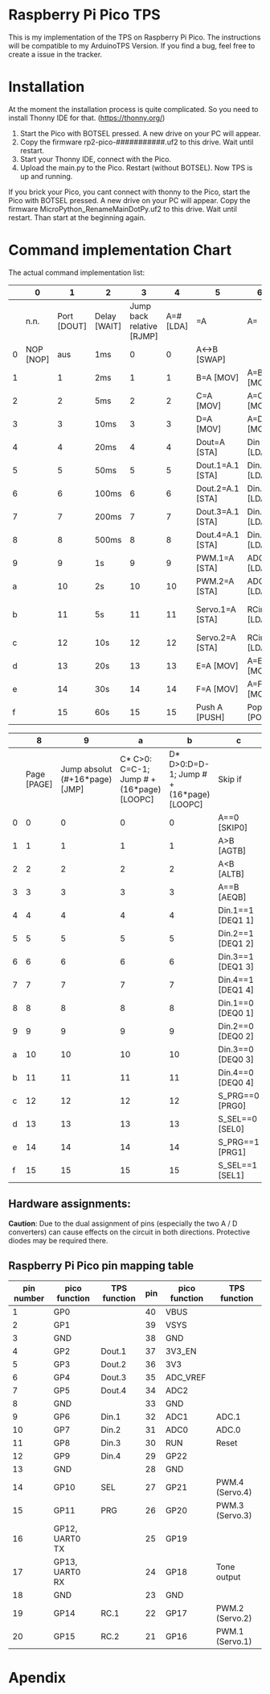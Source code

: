 # Raspberry Pi Pico TPS

This is my implementation of the TPS on Raspberry Pi Pico. The instructions will be compatible to my ArduinoTPS Version. If you find a bug, feel free to create a issue in the tracker. 

# Installation

At the moment the installation process is quite complicated. So you need to install Thonny IDE for that. (https://thonny.org/)

1. Start the Pico with BOTSEL pressed. A new drive on your PC will appear. 
2. Copy the firmware rp2-pico-###########.uf2 to this drive. Wait until restart.
3. Start your Thonny IDE, connect with the Pico. 
4. Upload the main.py to the Pico. Restart (without BOTSEL). Now TPS is up and running. 

If you brick your Pico, you cant connect with thonny to the Pico, start the Pico with BOTSEL pressed. A new drive on your PC will appear. Copy the firmware MicroPython_RenameMainDotPy.uf2 to this drive. Wait until restart. Than start at the beginning again.

# Command implementation Chart

The actual command implementation list: 

|      | 0         | 1           | 2            | 3                         | 4         | 5                | 6            | 7                     |
| ---- | --------- | ----------- | ------------ | ------------------------- | --------- | ---------------- | ------------ | --------------------- |
|      | n.n.      | Port [DOUT] | Delay [WAIT] | Jump back relative [RJMP] | A=# [LDA] | =A               | A=           | A=Ausdruck            |
| 0    | NOP [NOP] | aus         | 1ms          | 0                         | 0         | A<->B [SWAP]     |              |                       |
| 1    |           | 1           | 2ms          | 1                         | 1         | B=A [MOV]        | A=B [MOV]    | A=A + 1 [INC]         |
| 2    |           | 2           | 5ms          | 2                         | 2         | C=A [MOV]        | A=C [MOV]    | A=A - 1 [DEC]         |
| 3    |           | 3           | 10ms         | 3                         | 3         | D=A [MOV]        | A=D [MOV]    | A=A + B [ADD]         |
| 4    |           | 4           | 20ms         | 4                         | 4         | Dout=A [STA]     | Din [LDA]    | A=A - B [SUB]         |
| 5    |           | 5           | 50ms         | 5                         | 5         | Dout.1=A.1 [STA] | Din.1 [LDA]  | A=A * B [MUL]         |
| 6    |           | 6           | 100ms        | 6                         | 6         | Dout.2=A.1 [STA] | Din.2 [LDA]  | A=A / B [DIV]         |
| 7    |           | 7           | 200ms        | 7                         | 7         | Dout.3=A.1 [STA] | Din.3 [LDA]  | A=A and B [AND]       |
| 8    |           | 8           | 500ms        | 8                         | 8         | Dout.4=A.1 [STA] | Din.4 [LDA]  | A=A or B [OR]         |
| 9    |           | 9           | 1s           | 9                         | 9         | PWM.1=A [STA]    | ADC.1 [LDA]  | A=A xor B [XOR]       |
| a    |           | 10          | 2s           | 10                        | 10        | PWM.2=A [STA]    | ADC.2 [LDA]  | A= not A [NOT]        |
| b    |           | 11          | 5s           | 11                        | 11        | Servo.1=A [STA]  | RCin.1 [LDA] | A= A % B (Rest) [MOD] |
| c    |           | 12          | 10s          | 12                        | 12        | Servo.2=A [STA]  | RCin.2 [LDA] | A= A + 16 * B [BYTE]  |
| d    |           | 13          | 20s          | 13                        | 13        | E=A [MOV]        | A=E [MOV]    | A= B - A[BSUBA]       |
| e    |           | 14          | 30s          | 14                        | 14        | F=A [MOV]        | A=F [MOV]    | A=A SHR 1 [SHR]       |
| f    |           | 15          | 60s          | 15                        | 15        | Push A [PUSH]    | Pop A [POP]  | A=A SHL 1 [SHL]       |



|      | 8           | 9                              | a                                                     | b                                                    | c                 | d                         | e              | f                |
| ---- | ----------- | ------------------------------ | ----------------------------------------------------- | ---------------------------------------------------- | ----------------- | ------------------------- | -------------- | ---------------- |
|      | Page [PAGE] | Jump absolut (#+16*page) [JMP] | C* C>0: C=C-1;             Jump # + (16*page) [LOOPC] | D* D>0:D=D-1;             Jump # + (16*page) [LOOPC] | Skip if           | Call # + (16*Page) [Call] | Callsub/Ret    | Byte Befehle     |
| 0    | 0           | 0                              | 0                                                     | 0                                                    | A==0 [SKIP0]      | 0                         | ret [RTR]      | A=ADC.1 [BLDA]   |
| 1    | 1           | 1                              | 1                                                     | 1                                                    | A>B [AGTB]        | 1                         | Call 1 [CASB]  | A=ADC.2 [BLDA]   |
| 2    | 2           | 2                              | 2                                                     | 2                                                    | A<B [ALTB]        | 2                         | 2 [CASB]       | A=RCin.1 [BLDA]  |
| 3    | 3           | 3                              | 3                                                     | 3                                                    | A==B [AEQB]       | 3                         | 3 [CASB]       | A=RCin.2 [BLDA]  |
| 4    | 4           | 4                              | 4                                                     | 4                                                    | Din.1==1 [DEQ1 1] | 4                         | 4 [CASB]       | PWM.1=A [BSTA]   |
| 5    | 5           | 5                              | 5                                                     | 5                                                    | Din.2==1 [DEQ1 2] | 5                         | 5 [CASB]       | PWM.2=A [BSTA]   |
| 6    | 6           | 6                              | 6                                                     | 6                                                    | Din.3==1 [DEQ1 3] | 6                         | 6 [CASB]       | Servo.1=A [BSTA] |
| 7    | 7           | 7                              | 7                                                     | 7                                                    | Din.4==1 [DEQ1 4] | 7                         |                | Servo.2=A [BSTA] |
| 8    | 8           | 8                              | 8                                                     | 8                                                    | Din.1==0 [DEQ0 1] | 8                         | Def 1 [DFSB]   | Tone=A [TONE]    |
| 9    | 9           | 9                              | 9                                                     | 9                                                    | Din.2==0 [DEQ0 2] | 9                         | 2 [DFSB]       | PWM.3=A [BSTA]   |
| a    | 10          | 10                             | 10                                                    | 10                                                   | Din.3==0 [DEQ0 3] | 10                        | 3 [DFSB]       | PWM.4=A [BSTA]   |
| b    | 11          | 11                             | 11                                                    | 11                                                   | Din.4==0 [DEQ0 4] | 11                        | 4 [DFSB]       | Servo.3=A [BSTA] |
| c    | 12          | 12                             | 12                                                    | 12                                                   | S_PRG==0 [PRG0]   | 12                        | 5 [DFSB]       | Servo.4=A [BSTA] |
| d    | 13          | 13                             | 13                                                    | 13                                                   | S_SEL==0 [SEL0]   | 13                        | 6 [DFSB]       | LED on           |
| e    | 14          | 14                             | 14                                                    | 14                                                   | S_PRG==1 [PRG1]   | 14                        |                | LED off          |
| f    | 15          | 15                             | 15                                                    | 15                                                   | S_SEL==1 [SEL1]   | 15                        | restart [REST] | PrgEnd [PEND]    |



## Hardware assignments:

**Caution**: Due to the dual assignment of pins (especially the two A / D converters) can cause effects on the circuit in both directions. Protective diodes may be required there.

## Raspberry Pi Pico pin mapping table



| pin number | pico function  | TPS function | pin  | pico function | TPS function    |
| ---------- | -------------- | ------------ | ---- | ------------- | --------------- |
| 1          | GP0            |              | 40   | VBUS          |                 |
| 2          | GP1            |              | 39   | VSYS          |                 |
| 3          | GND            |              | 38   | GND           |                 |
| 4          | GP2            | Dout.1       | 37   | 3V3_EN        |                 |
| 5          | GP3            | Dout.2       | 36   | 3V3           |                 |
| 6          | GP4            | Dout.3       | 35   | ADC_VREF      |                 |
| 7          | GP5            | Dout.4       | 34   | ADC2          |                 |
| 8          | GND            |              | 33   | GND           |                 |
| 9          | GP6            | Din.1        | 32   | ADC1          | ADC.1           |
| 10         | GP7            | Din.2        | 31   | ADC0          | ADC.0           |
| 11         | GP8            | Din.3        | 30   | RUN           | Reset           |
| 12         | GP9            | Din.4        | 29   | GP22          |                 |
| 13         | GND            |              | 28   | GND           |                 |
| 14         | GP10           | SEL          | 27   | GP21          | PWM.4 (Servo.4) |
| 15         | GP11           | PRG          | 26   | GP20          | PWM.3 (Servo.3) |
| 16         | GP12, UART0 TX |              | 25   | GP19          |                 |
| 17         | GP13, UART0 RX |              | 24   | GP18          | Tone output     |
| 18         | GND            |              | 23   | GND           |                 |
| 19         | GP14           | RC.1         | 22   | GP17          | PWM.2 (Servo.2) |
| 20         | GP15           | RC.2         | 21   | GP16          | PWM.1 (Servo.1) |

# Apendix
